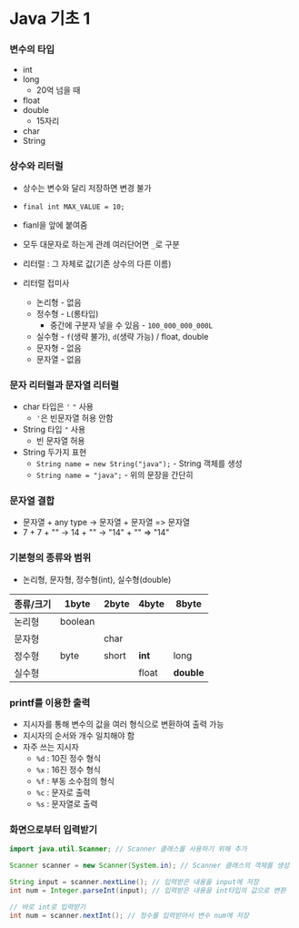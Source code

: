 # Java 기초 1



### 변수의 타입

- int
- long
  - 20억 넘을 때
- float
- double
  - 15자리
- char
- String



### 상수와 리터럴

- 상수는 변수와 달리 저장하면 변경 불가
- `final int MAX_VALUE = 10;`
- fianl을 앞에 붙여줌
- 모두 대문자로 하는게 관례 여러단어면 `_`로 구분



- 리터럴 : 그 자체로 값(기존 상수의 다른 이름)
- 리터럴 접미사
  - 논리형 - 없음
  - 정수형 - `L`(롱타입)
    - 중간에 구분자 넣을 수 있음 - `100_000_000_000L`
  - 실수형 - `f`(생략 불가), `d`(생략 가능) / float, double
  - 문자형 - 없음
  - 문자열 - 없음





### 문자 리터럴과 문자열 리터럴

- char 타입은 `'` `"` 사용
  - `'`은 빈문자열 허용 안함
- String 타입 `"` 사용
  - 빈 문자열 허용
- String 두가지 표현
  - `String name = new String("java");` - String 객체를 생성
  - `String name = "java";` - 위의 문장을 간단히



### 문자열 결합

- 문자열 + any type -> 문자열 + 문자열 => 문자열
- 7 + 7 + "" -> 14 + "" -> "14" + "" => "14"



### 기본형의 종류와 범위

- 논리형, 문자형, 정수형(int), 실수형(double)

| 종류/크기 | 1byte   | 2byte | 4byte   | 8byte      |
| --------- | ------- | ----- | ------- | ---------- |
| 논리형    | boolean |       |         |            |
| 문자형    |         | char  |         |            |
| 정수형    | byte    | short | **int** | long       |
| 실수형    |         |       | float   | **double** |



### printf를 이용한 출력

- 지시자를 통해 변수의 값을 여러 형식으로 변환하여 출력 가능
- 지시자의 순서와 개수 일치해야 함
- 자주 쓰는 지시자
  - `%d` : 10진 정수 형식
  - `%x` : 16진 정수 형식
  - `%f` : 부동 소수점의 형식
  - `%c` : 문자로 출력
  - `%s` : 문자열로 출력



### 화면으로부터 입력받기

```java
import java.util.Scanner; // Scanner 클래스를 사용하기 위해 추가

Scanner scanner = new Scanner(System.in); // Scanner 클래스의 객체를 생성

String input = scanner.nextLine(); // 입력받은 내용을 input에 저장
int num = Integer.parseInt(input); // 입력받은 내용을 int타입의 값으로 변환

// 바로 int로 입력받기
int num = scanner.nextInt(); // 정수를 입력받아서 변수 num에 저장
```

